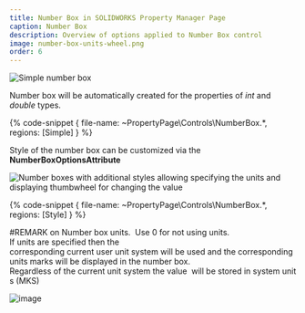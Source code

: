 ```yaml
---
title: Number Box in SOLIDWORKS Property Manager Page
caption: Number Box
description: Overview of options applied to Number Box control
image: number-box-units-wheel.png
order: 6
---
```

![Simple number box](number-box.png)

Number box will be automatically created for the properties of *int* and *double* types.

{% code-snippet { file-name: ~PropertyPage\Controls\NumberBox.*, regions: [Simple] } %}

Style of the number box can be customized via the **NumberBoxOptionsAttribute**

![Number boxes with additional styles allowing specifying the units and displaying thumbwheel for changing the value](number-box-units-wheel.png)

{% code-snippet { file-name: ~PropertyPage\Controls\NumberBox.*, regions: [Style] } %}

#REMARK on Number box units. 
Use 0 for not using units. 
If units are specified then the corresponding current user unit system will be used and the corresponding units marks will be displayed in the number box. 
Regardless of the current unit system the value  will be stored in system units (MKS)

![image](https://user-images.githubusercontent.com/979361/132507448-2858fdb2-a1b6-4f29-aa16-57c3fc9a5563.png)

